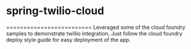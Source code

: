 # spring-twilio-cloud
=========================
Leveraged some of the cloud foundry samples to demonstrate twillio integration, Just follow the cloud foundry deploy style guide for easy deployment of the app.
